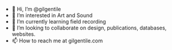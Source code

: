 - 👋 Hi, I’m @gilgentile
- 👀 I’m interested in Art and Sound
- 🌱 I’m currently learning field recording
- 💞️ I’m looking to collaborate on design, publications, databases, websites. 
- 📫 How to reach me at gilgentile.com

<!---
gilgentile/gilgentile is a ✨ special ✨ repository because its `README.md` (this file) appears on your GitHub profile.
You can click the Preview link to take a look at your changes.
--->
